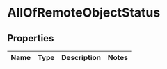 # AllOfRemoteObjectStatus

## Properties
Name | Type | Description | Notes
------------ | ------------- | ------------- | -------------
